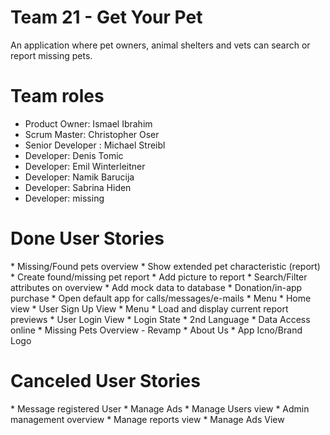 # Team 21 - Get Your Pet

<p>An application where pet owners, animal shelters and vets can search or report missing pets.</p>


<h1>Team roles</h1>

* Product Owner: Ismael Ibrahim 
* Scrum Master: Christopher Oser
* Senior Developer : Michael Streibl
* Developer: Denis Tomic
* Developer: Emil Winterleitner
* Developer: Namik Barucija
* Developer: Sabrina Hiden
* Developer: missing

<h1>Done User Stories</h1> 
* Missing/Found pets overview
* Show extended pet characteristic (report)
* Create found/missing pet report
* Add picture to report
* Search/Filter attributes on overview
* Add mock data to database
* Donation/in-app purchase
* Open default app for calls/messages/e-mails
* Menu
* Home view
* User Sign Up View 
* Menu 
* Load and display current report previews
* User Login View 
* Login State
* 2nd Language 
* Data Access online
* Missing Pets Overview - Revamp
* About Us
* App Icno/Brand Logo


<h1>Canceled User Stories</h1> 
* Message registered User
* Manage Ads
* Manage Users view
* Admin management overview
* Manage reports view
* Manage Ads View
